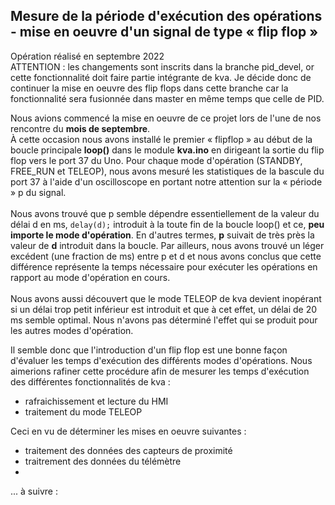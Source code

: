 ## Mesure de la période d'exécution des opérations - mise en oeuvre d'un signal de type « flip flop »
Opération réalisé en septembre 2022<br>
ATTENTION : les changements sont inscrits dans la branche pid_devel, or cette fonctionnalité doit faire partie intégrante de kva. Je décide donc de continuer la mise en oeuvre des flip flops dans cette branche car la fonctionnalité sera fusionnée dans master en même temps que celle de PID.<br>

Nous avions commencé la mise en oeuvre de ce projet lors de l'une de nos rencontre du **mois de septembre**.<br>
À cette occasion nous avons installé le premier « flipflop » au début de la boucle principale **loop()** dans le module **kva.ino** en dirigeant la sortie du flip flop vers le port 37 du Uno. Pour chaque mode d'opération (STANDBY, FREE_RUN et TELEOP), nous avons mesuré les statistiques de la bascule du port 37 à l'aide d'un oscilloscope en portant notre attention sur la « période » p du signal.<br><br>
Nous avons trouvé que p semble dépendre essentiellement de la valeur du délai d en ms, ```delay(d);``` introduit à la toute fin de la boucle loop() et ce, **peu importe le mode d'opération**. En d'autres termes, **p** suivait de très près la valeur de **d** introduit dans la boucle. Par ailleurs, nous avons trouvé un léger excédent (une fraction de ms) entre p et d et nous avons conclus que cette différence représente la temps nécessaire pour exécuter les opérations en rapport au mode d'opération en cours.<br><br>
Nous avons aussi découvert que le mode TELEOP de kva devient inopérant si un délai trop petit inférieur est introduit et que à cet effet, un délai de 20 ms semble optimal. Nous n'avons pas déterminé l'effet qui se produit pour les autres modes d'opération.

Il semble donc que l'introduction d'un flip flop est une bonne façon d'évaluer les temps d'exécution des différents modes d'opérations. Nous aimerions rafiner cette procédure afin de mesurer les temps d'exécution des différentes fonctionnalités de kva :
* rafraichissement et lecture du HMI
* traitement du mode TELEOP

Ceci en vu de déterminer les mises en oeuvre suivantes :
* traitement des données des capteurs de proximité
* traitrement des données du télémètre
* 
... à suivre :

